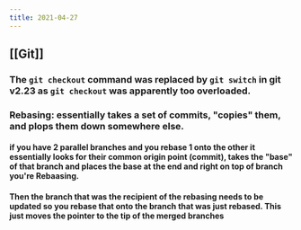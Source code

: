 ```yaml
---
title: 2021-04-27
---
```


## [[Git]]
### The `git checkout` command was replaced by `git switch` in git v2.23 as `git checkout` was apparently too overloaded.
### **Rebasing:** essentially takes a set of commits, "copies" them, and plops them down somewhere else.
#### if you have 2 parallel branches and you rebase 1 onto the other it essentially looks for their common origin point (commit), takes the "base" of that branch and places the base at the end and right on top of branch you're Rebaasing.
#### Then the branch that was the recipient of the rebasing needs to be updated so you rebase that onto the branch that was just rebased. This just moves the pointer to the tip of the merged branches
###
